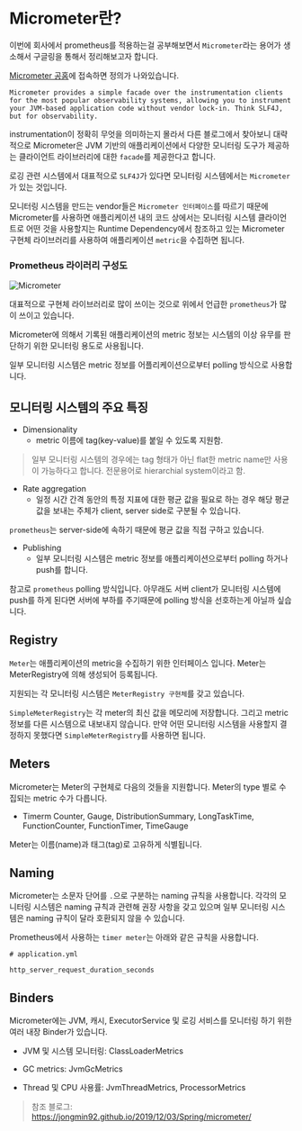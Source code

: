# Micrometer란?

이번에 회사에서 prometheus를 적용하는걸 공부해보면서 `Micrometer`라는 용어가 생소해서 구글링을 통해서 정리해보고자 합니다.

[Micrometer 공홈](https://micrometer.io/)에 접속하면 정의가 나와있습니다.

```
Micrometer provides a simple facade over the instrumentation clients for the most popular observability systems, allowing you to instrument your JVM-based application code without vendor lock-in. Think SLF4J, but for observability.
```

instrumentation이 정확히 무엇을 의미하는지 몰라서 다른 블로그에서 찾아보니 대략적으로 Micrometer은 JVM 기반의 애플리케이션에서 다양한 모니터링 도구가 제공하는 클라이언트 라이브러리에 대한 `facade`를 제공한다고 합니다.

로깅 관련 시스템에서 대표적으로 `SLF4J`가 있다면 모니터링 시스템에서는 `Micrometer`가 있는 것입니다.

모니터링 시스템을 만드는 vendor들은 `Micrometer 인터페이스`를 따르기 때문에 Micrometer를 사용하면 애플리케이션 내의 코드 상에서는 모니터링 시스템 클라이언트로 어떤 것을 사용할지는 Runtime Dependency에서 참조하고 있는 Micrometer 구현체 라이브러리를 사용하여 애플리케이션 `metric`을 수집하면 됩니다.


### Prometheus 라이러리 구성도

![Micrometer](https://user-images.githubusercontent.com/22395934/219048372-677646eb-df05-497e-9740-c0d77f697c76.png)


대표적으로 구현체 라이브러리로 많이 쓰이는 것으로 위에서 언급한 `prometheus`가 많이 쓰이고 있습니다.

Micrometer에 의해서 기록된 애플리케이션의 metric 정보는 시스템의 이상 유무를 판단하기 위한 모니터링 용도로 사용됩니다.

일부 모니터링 시스템은 metric 정보를 어플리케이션으로부터 polling 방식으로 사용합니다. 

## 모니터링 시스템의 주요 특징

- Dimensionality
    - metric 이름에 tag(key-value)를 붙일 수 있도록 지원함.

> 일부 모니터링 시스템의 경우에는 tag 형태가 아닌 flat한 metric name만 사용이 가능하다고 합니다. 전문용어로 hierarchial system이라고 함.

- Rate aggregation
    - 일정 시간 간격 동안의 특정 지표에 대한 평균 값을 필요로 하는 경우 해당 평균 값을 보내는 주체가 client, server side로 구분될 수 있습니다.

`prometheus`는 server-side에 속하기 때문에 평균 값을 직접 구하고 있습니다.

- Publishing
    - 일부 모니터링 시스템은 metric 정보를 애플리케이션으로부터 polling 하거나 push를 합니다.


참고로 `prometheus` polling 방식입니다. 아무래도 서버 client가 모니터링 시스템에 push를 하게 된다면 서버에 부하를 주기때문에 polling 방식을 선호하는게 아닐까 싶습니다. 

## Registry

`Meter`는 애플리케이션의 metric을 수집하기 위한 인터페이스 입니다. Meter는 MeterRegistry에 의해 생성되어 등록됩니다.

지원되는 각 모니터링 시스템은 `MeterRegistry 구현체`를 갖고 있습니다.

`SimpleMeterRegistry`는 각 meter의 최신 값을 메모리에 저장합니다. 그리고 metric 정보를 다른 시스템으로 내보내지 않습니다. 만약 어떤 모니터링 시스템을 사용할지 결정하지 못했다면 `SimpleMeterRegistry`를 사용하면 됩니다.

## Meters

Micrometer는 Meter의 구현체로 다음의 것들을 지원합니다. Meter의 type 별로 수집되는 metric 수가 다릅니다.


- Timerm Counter, Gauge, DistributionSummary, LongTaskTime, FunctionCounter, FunctionTimer, TimeGauge

Meter는 이름(name)과 태그(tag)로 고유하게 식별됩니다.

## Naming

Micrometer는 소문자 단어를 `.`으로 구분하는 naming 규칙을 사용합니다. 각각의 모니터링 시스템은 naming 규칙과 관련해 권장 사항을 갖고 있으며 일부 모니터링 시스템은 naming 규칙이 달라 호환되지 않을 수 있습니다.

Prometheus에서 사용하는 `timer meter`는 아래와 같은 규칙을 사용합니다.


```
# application.yml

http_server_request_duration_seconds
```

## Binders

Micrometer에는 JVM, 캐시, ExecutorService 및 로깅 서비스를 모니터링 하기 위한 여러 내장 Binder가 있습니다.

- JVM 및 시스템 모니터링: ClassLoaderMetrics

- GC metrics: JvmGcMetrics

- Thread 및 CPU 사용률: JvmThreadMetrics, ProcessorMetrics

> 참조 블로그: https://jongmin92.github.io/2019/12/03/Spring/micrometer/
